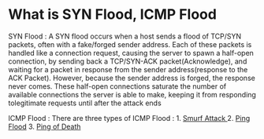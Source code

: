 # What is SYN Flood, ICMP Flood

SYN Flood : A SYN flood occurs when a host sends a flood of TCP/SYN packets, often with a fake/forged sender address. Each of these packets is handled like a connection request, causing the server to spawn a half-open connection, by sending back a TCP/SYN-ACK packet\(Acknowledge\), and waiting for a packet in response from the sender address\(response to the ACK Packet\). However, because the sender address is forged, the response never comes. These half-open connections saturate the number of available connections the server is able to make, keeping it from responding tolegitimate requests until after the attack ends

ICMP Flood : There are three types of ICMP Flood : 1. [Smurf Attack ](http://en.wikipedia.org/wiki/Smurf_attack) 2. [Ping Flood](http://en.wikipedia.org/wiki/Ping_flood) 3. [Ping of Death](http://en.wikipedia.org/wiki/Ping_of_death)

